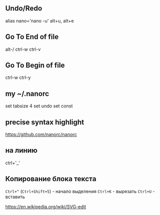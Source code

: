 Undo/Redo
---------
alias nano='nano -u'
alt+u, alt+e

Go To End of file
-----------------
alt-/
ctrl-w ctrl-v

Go To Begin of file
-------------------
ctrl-w ctrl-y

my ~/.nanorc
------------
set tabsize 4
set undo
set const

precise syntax highlight
------------------------
https://github.com/nanorc/nanorc

на линию
--------
ctrl+'_'

Копирование блока текста
------------------------

`Ctrl+^` (`Ctrl+Shift+5`) - начало выделения
`Ctrl+K` - вырезать
`Ctrl+U` - вставить

https://en.wikipedia.org/wiki/SVG-edit

